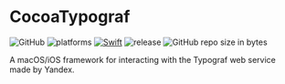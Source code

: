 # CocoaTypograf

![GitHub](https://img.shields.io/github/license/dreadct/CocoaTypograf.svg) ![platforms](https://img.shields.io/badge/platform-iOS%20%7C%20macOS-lightgrey.svg) [![Swift](https://img.shields.io/badge/Swift-5.1-orange.svg)](https://swift.org) ![release](https://img.shields.io/github/release/dreadct/CocoaTypograf.svg) ![GitHub repo size in bytes](https://img.shields.io/github/repo-size/dreadct/CocoaTypograf.svg)


A macOS/iOS framework for interacting with the Typograf web service made by Yandex.
